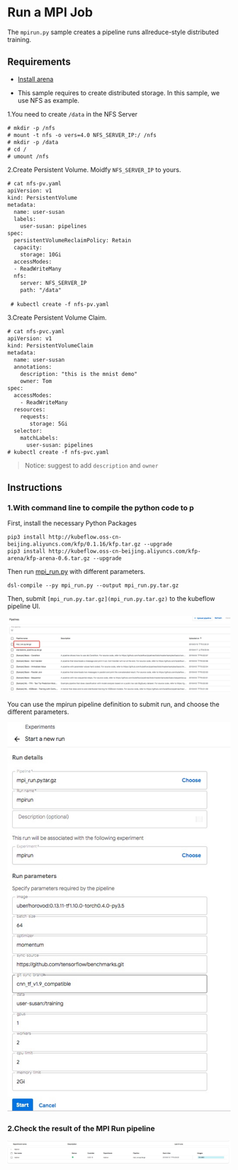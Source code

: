 # Run a MPI Job

The `mpirun.py` sample creates a pipeline runs allreduce-style distributed training.

## Requirements

- [Install arena](https://github.com/kubeflow/arena/blob/master/docs/installation/README.md)

- This sample requires to create distributed storage. In this sample, we use NFS as example.

1.You need to create `/data` in the NFS Server

```
# mkdir -p /nfs
# mount -t nfs -o vers=4.0 NFS_SERVER_IP:/ /nfs
# mkdir -p /data
# cd /
# umount /nfs
```

2\.Create Persistent Volume. Moidfy `NFS_SERVER_IP` to yours.

```
# cat nfs-pv.yaml
apiVersion: v1
kind: PersistentVolume
metadata:
  name: user-susan
  labels:
    user-susan: pipelines
spec:
  persistentVolumeReclaimPolicy: Retain
  capacity:
    storage: 10Gi
  accessModes:
  - ReadWriteMany
  nfs:
    server: NFS_SERVER_IP
    path: "/data"
    
 # kubectl create -f nfs-pv.yaml
```

3\.Create Persistent Volume Claim.

```
# cat nfs-pvc.yaml
apiVersion: v1
kind: PersistentVolumeClaim
metadata:
  name: user-susan
  annotations:
    description: "this is the mnist demo"
    owner: Tom
spec:
  accessModes:
    - ReadWriteMany
  resources:
    requests:
       storage: 5Gi
  selector:
    matchLabels:
      user-susan: pipelines
# kubectl create -f nfs-pvc.yaml
```

> Notice: suggest to add `description` and `owner`

## Instructions

### 1.With command line to compile the python code to p

First, install the necessary Python Packages
```shell
pip3 install http://kubeflow.oss-cn-beijing.aliyuncs.com/kfp/0.1.16/kfp.tar.gz --upgrade
pip3 install http://kubeflow.oss-cn-beijing.aliyuncs.com/kfp-arena/kfp-arena-0.6.tar.gz --upgrade
```

Then run [mpi_run.py](mpi_run.py) with different parameters.

```
dsl-compile --py mpi_run.py --output mpi_run.py.tar.gz
```

Then, submit `[mpi_run.py.tar.gz](mpi_run.py.tar.gz)` to the kubeflow pipeline UI. 

![](choose_pipelines.jpg)

You can use the mpirun pipeline definition to submit run, and choose the different parameters.

![](submit_run.jpg)

### 2.Check the result of the MPI Run pipeline

![](demo.jpg)
